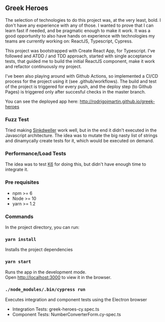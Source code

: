## Greek Heroes
The selection of technologies to do this project was, at the very least, bold. I don't have any experience with any of those.
I wanted to prove that I can learn fast if needed, and be pragmatic enough to make it work.
It was a good opportunity to also have hands on experience with technologies my teams are currently working on: ReactJS, Typescript, Cypress.

This project was bootstrapped with Create React App, for Typescript.
I've followed and ATDD / and TDD approach, started with single acceptance tests, that guided me to build the initial ReactJS component, make it work and refactor continuously my project. 

I've been also playing around with Github Actions, so implemented a CI/CD process for the project using it (see .github/workflows). The build and test of the project is triggered for every push, and the deploy step (to Github Pages) is triggered only after succesful checks in the master branch.

You can see the deployed app here: http://rodrigojmartin.github.io/greek-heroes 

### Fuzz Test
Tried making [Sinkdweller](https://github.com/rarecoil/sinkdweller) work well, but in the end it didn't executed in the Javascript architecture. The idea was to mutate the big nasty list of strings and dinamycally create tests for it, which would be executed on demand.

### Performance/Load Tests
The idea was to test [K6](https://k6.io/) for doing this, but didn't have enough time to integrate it.


### Pre requisites
* npm >= 6
* Node >= 10
* yarn >= 1.2

### Commands
In the project directory, you can run:

### `yarn install`
Installs the project dependencies

### `yarn start`
Runs the app in the development mode.<br />
Open [http://localhost:3000](http://localhost:3000) to view it in the browser.

### `./node_modules/.bin/cypress run`

Executes integration and component tests using the Electron browser<br />

* Integration Tests: greek-heroes-cy.spec.ts<br />
* Component Tests: NumberConverterForm.cy-spec.ts<br />
